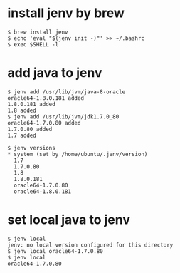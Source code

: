 # install jenv by brew
```{bash}
$ brew install jenv
$ echo 'eval "$(jenv init -)"' >> ~/.bashrc
$ exec $SHELL -l
```

# add java to jenv
```{bash}
$ jenv add /usr/lib/jvm/java-8-oracle
oracle64-1.8.0.181 added
1.8.0.181 added
1.8 added
$ jenv add /usr/lib/jvm/jdk1.7.0_80
oracle64-1.7.0.80 added
1.7.0.80 added
1.7 added

$ jenv versions
* system (set by /home/ubuntu/.jenv/version)
  1.7
  1.7.0.80
  1.8
  1.8.0.181
  oracle64-1.7.0.80
  oracle64-1.8.0.181
```

# set local java to jenv
```{bash}
$ jenv local
jenv: no local version configured for this directory
$ jenv local oracle64-1.7.0.80
$ jenv local
oracle64-1.7.0.80
```
